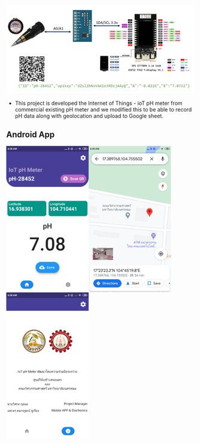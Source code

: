 ![ph_diagram](/images/ph_diagram_.png)
* This project is developed the Internet of Things - ioT pH meter from commercial existing pH meter and we modified this to be able to record pH data along with geolocation and upload to Google sheet.

## Android App

<img src="https://github.com/komkritc/ioT_pH/blob/master/images/screen_1.png" width=220 align="left" />
<img src="https://github.com/komkritc/ioT_pH/blob/master/images/screen_3.png" width=220 align="left" />
<img src="https://github.com/komkritc/ioT_pH/blob/master/images/screen_2.png" width=220 align="left" />
